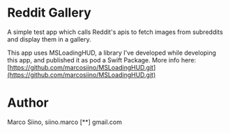 # Reddit Gallery

A simple test app which calls Reddit's apis to fetch images from subreddits and display them in a gallery.

This app uses MSLoadingHUD, a library I've developed while developing this app, and published it as pod a Swift Package. More info here: [https://github.com/marcosiino/MSLoadingHUD.git](https://github.com/marcosiino/MSLoadingHUD.git)

# Author
Marco Siino, siino.marco [**] gmail.com
